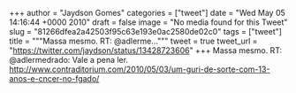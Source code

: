 
+++
author = "Jaydson Gomes"
categories = ["tweet"]
date = "Wed May 05 14:16:44 +0000 2010"
draft = false
image = "No media found for this Tweet"
slug = "81266dfea2a42503f95c63e193e0ac2580de02c0"
tags = ["tweet"]
title = """Massa mesmo. RT: @adlerme..."""
tweet = true
tweet_url = "https://twitter.com/jaydson/status/13428723606"
+++
Massa mesmo. RT: @adlermedrado: Vale a pena ler. http://www.contraditorium.com/2010/05/03/um-guri-de-sorte-com-13-anos-e-cncer-no-fgado/
